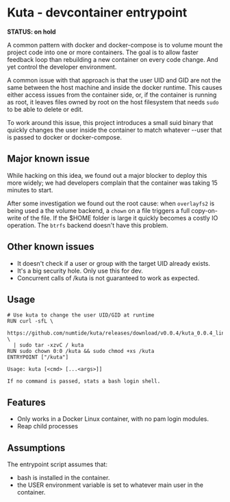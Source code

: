 # Kuta - devcontainer entrypoint

**STATUS: on hold**

A common pattern with docker and docker-compose is to volume mount the project
code into one or more containers. The goal is to allow faster feedback loop
than rebuilding a new container on every code change. And yet control the
developer environment.

A common issue with that approach is that the user UID and GID are not the
same between the host machine and inside the docker runtime. This causes
either access issues from the container side, or, if the container is running
as root, it leaves files owned by root on the host filesystem that needs `sudo`
to be able to delete or edit.

To work around this issue, this project introduces a small suid binary that
quickly changes the user inside the container to match whatever --user that is
passed to docker or docker-compose.

## Major known issue

While hacking on this idea, we found out a major blocker to deploy this more widely; we had developers complain that the container was taking 15 minutes to start.

After some investigation we found out the root cause: when `overlayfs2` is being used a the volume backend, a `chown` on a file triggers a full copy-on-write of the file. If the $HOME folder is large it quickly becomes a costly IO operation. The `btrfs` backend doesn't have this problem.

## Other known issues

* It doesn't check if a user or group with the target UID already exists.
* It's a big security hole. Only use this for dev.
* Concurrent calls of /kuta is not guaranteed to work as expected.

## Usage

```
# Use kuta to change the user UID/GID at runtime
RUN curl -sfL \
  https://github.com/numtide/kuta/releases/download/v0.0.4/kuta_0.0.4_linux_amd64.tar.gz \
  | sudo tar -xzvC / kuta
RUN sudo chown 0:0 /kuta && sudo chmod +xs /kuta
ENTRYPOINT ["/kuta"]
```

```
Usage: kuta [<cmd> [...<args>]]

If no command is passed, stats a bash login shell.
```

## Features

* Only works in a Docker Linux container, with no pam login modules.
* Reap child processes


## Assumptions

The entrypoint script assumes that:
* bash is installed in the container.
* the USER environment variable is set to whatever main user in the container.

